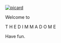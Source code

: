 [![picard](http://img.youtube.com/vi/X6oUz1v17Uo/0.jpg)](http://www.youtube.com/watch?v=X6oUz1v17Uo "picard")

Welcome to 

T H E   D I M M A D O M E

Have fun.
